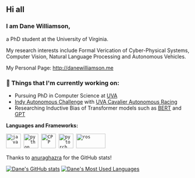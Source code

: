 ## Hi all
### I am Dane Williamson,

a PhD student at the University of Virginia. 

My research interests include Formal Verication of Cyber-Physical Systems, Computer Vision, Natural Language Processing and Autonomous Vehicles. 

My Personal Page: http://danewilliamson.me

### 💼  Things that I'm currently working on: 
* Pursuing PhD in Computer Science at [UVA](https://engineering.virginia.edu/)
* [Indy Autonomous Challenge](https://www.indyautonomouschallenge.com/) with [UVA Cavalier Autonomous Racing](https://www.indyautonomouschallenge.com/cavalier-autonomous-racing)
* Researching Inductive Bias of Transformer models such as [BERT](https://arxiv.org/abs/1810.04805) and [GPT](https://huggingface.co/transformers/model_doc/gpt.html)


**Languages and Frameworks:**
<p align="left">
    <code><img src="https://github.com/abranhe/programming-languages-logos/blob/master/src/java/java_48x48.png" alt="java" width="40" height="40"/></code>&nbsp;
  <code><img src="https://github.com/abranhe/programming-languages-logos/blob/master/src/python/python_48x48.png" alt="python" width="40" height="40"/></code>&nbsp;
  <code><img src="https://github.com/abranhe/programming-languages-logos/blob/master/src/cpp/cpp_48x48.png" alt="CPP" width="40" height="40" /></code>&nbsp;
  <!-- <code><img src="https://user-images.githubusercontent.com/8006682/89259910-de69ce00-d65d-11ea-94b1-5cdfd24698e4.png" alt="tensorflow" width="40" height="40" /></code>&nbsp; -->
   <code><img src="https://user-images.githubusercontent.com/8006682/89259920-e1fd5500-d65d-11ea-8c5b-b1621303fe19.png" alt="pytorch" width="40" height="40" /></code>&nbsp;
  <code><img src="https://user-images.githubusercontent.com/8006682/89259799-a793b800-d65d-11ea-95f5-b17d14545df6.png" alt="ros" width="80" height="40" /></code>&nbsp;
</p>



Thanks to [anuraghazra](https://github.com/anuraghazra) for the GitHub stats!
<!-- 
![Handuo's Github stats](https://github-readme-stats.vercel.app/api?username=zhanghanduo&show_icons=true)
![Handuo's Top Lang](https://github-readme-stats.vercel.app/api/top-langs/?username=zhanghanduo&layout=compact) -->

[![Dane's GitHub stats](https://github-readme-stats.vercel.app/api?username=dwil2444&show_icons=true)](https://github.com/dwil2444/github-readme-stats)
[![Dane's Most Used Languages](https://github-readme-stats.vercel.app/api/top-langs/?username=dwil2444&layout=compact)](https://github.com/dwil2444/github-readme-stats)
